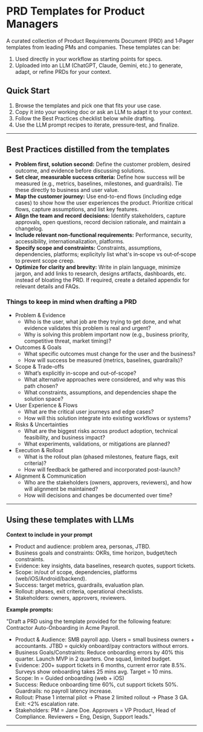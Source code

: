 # PRD Templates for Product Managers

A curated collection of Product Requirements Document (PRD) and 1‑Pager templates from leading PMs and companies. These templates can be:

1. Used directly in your workflow as starting points for specs.
2. Uploaded into an LLM (ChatGPT, Claude, Gemini, etc.) to generate, adapt, or refine PRDs for your context.


## Quick Start

1. Browse the templates and pick one that fits your use case.
2. Copy it into your working doc or ask an LLM to adapt it to your context.
3. Follow the Best Practices checklist below while drafting.
4. Use the LLM prompt recipes to iterate, pressure‑test, and finalize.

---

## Best Practices distilled from the templates

- **Problem first, solution second:** Define the customer problem, desired outcome, and evidence before discussing solutions.
- **Set clear, measurable success criteria:** Define how success will be measured (e.g., metrics, baselines, milestones, and guardrails). Tie these directly to business and user value.
- **Map the customer journey:** Use end-to-end flows (including edge cases) to show how the user experiences the product. Prioritize critical flows, capture assumptions, and list key features. 
- **Align the team and record decisions:** Identify stakeholders, capture approvals, open questions, record decision rationale, and maintain a changelog.
- **Include relevant non‑functional requirements:** Performance, security, accessibility, internationalization, platforms.
- **Specify scope and constraints:** Constraints, assumptions, dependencies, platforms; explicityly list what's in‑scope vs out‑of‑scope to prevent scope creep.
- **Optimize for clarity and brevity:** Write in plain language, minimize jargon, and add links to research, designs artifacts, dashboards, etc. instead of bloating the PRD. If required, create a detailed appendix for relevant details and FAQs.

### Things to keep in mind when drafting a PRD

- Problem & Evidence
    - Who is the user, what job are they trying to get done, and what evidence validates this problem is real and urgent?
    - Why is solving this problem important now (e.g., business priority, competitive threat, market timing)?
- Outcomes & Goals
    - What specific outcomes must change for the user and the business?
    - How will success be measured (metrics, baselines, guardrails)?
- Scope & Trade-offs
    - What’s explicitly in-scope and out-of-scope?
    - What alternative approaches were considered, and why was this path chosen?
    - What constraints, assumptions, and dependencies shape the solution space?
- User Experience & Flows
    - What are the critical user journeys and edge cases?
    - How will this solution integrate into existing workflows or systems?
- Risks & Uncertainties
    - What are the biggest risks across product adoption, technical feasibility, and business impact?
    - What experiments, validations, or mitigations are planned?
- Execution & Rollout
    - What is the rollout plan (phased milestones, feature flags, exit criteria)?
    - How will feedback be gathered and incorporated post-launch?
- Alignment & Communication
    - Who are the stakeholders (owners, approvers, reviewers), and how will alignment be maintained?
    - How will decisions and changes be documented over time?

---

## Using these templates with LLMs

**Context to include in your prompt**
- Product and audience: problem area, personas, JTBD.
- Business goals and constraints: OKRs, time horizon, budget/tech constraints.
- Evidence: key insights, data baselines, research quotes, support tickets.
- Scope: in/out of scope, dependencies, platforms (web/iOS/Android/backend).
- Success: target metrics, guardrails, evaluation plan.
- Rollout: phases, exit criteria, operational checklists.
- Stakeholders: owners, approvers, reviewers.

**Example prompts:**

"Draft a PRD using the template provided for the following feature: Contractor Auto-Onboarding in Acme Payroll.

- Product & Audience: SMB payroll app. Users = small business owners + accountants. JTBD = quickly onboard/pay contractors without errors.
- Business Goals/Constraints: Reduce onboarding errors by 40% this quarter. Launch MVP in 2 quarters. One squad, limited budget.
- Evidence: 200+ support tickets in 6 months, current error rate 8.5%. Surveys show onboarding takes 25 mins avg. Target = 10 mins.
- Scope: In = Guided onboarding (web + iOS)
- Success: Reduce onboarding time 60%, cut support tickets 50%. Guardrails: no payroll latency increase.
- Rollout: Phase 1 internal pilot → Phase 2 limited rollout → Phase 3 GA. Exit: <2% escalation rate.
- Stakeholders: PM = Jane Doe. Approvers = VP Product, Head of Compliance. Reviewers = Eng, Design, Support leads."

---
